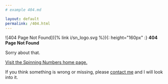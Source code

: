 ```yaml
---
# example 404.md

layout: default
permalink: /404.html
---
```


![404 Page Not Found]({% link i/sn_logo.svg %}){: height="160px" :} **404 Page Not Found**

Sorry about that. 

[Visit the Spinning Numbers home page.](https://spinningnumbers.org)

If you think something is wrong or missing, please [contact me](mailto:willy@spinningnumbers.org) and I will look into it.